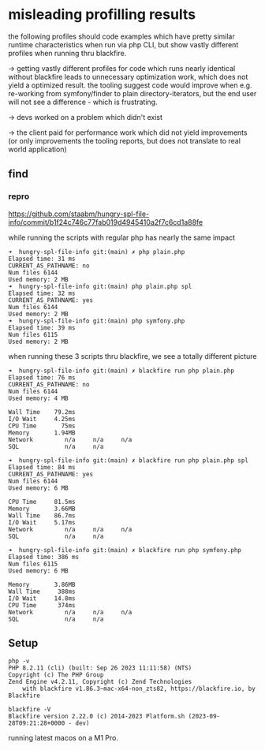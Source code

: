 # misleading profilling results

the following profiles should code examples which have pretty similar runtime characteristics when run via php CLI, but show vastly different profiles when running thru blackfire.

-> getting vastly different profiles for code which runs nearly identical without blackfire leads to unnecessary optimization work, which does not yield a optimized result. the tooling suggest code would improve when e.g. re-working from symfony/finder to plain directory-iterators, but the end user will not see a difference - which is frustrating.

-> devs worked on a problem which didn't exist

-> the client paid for performance work which did not yield improvements (or only improvements the tooling reports, but does not translate to real world application)

## find

### repro

https://github.com/staabm/hungry-spl-file-info/commit/b1f24c746c77fab019d4945410a2f7c6cd1a88fe


while running the scripts with regular php has nearly the same impact

 
```
➜  hungry-spl-file-info git:(main) ✗ php plain.php 
Elapsed time: 31 ms
CURRENT_AS_PATHNAME: no
Num files 6144
Used memory: 2 MB
➜  hungry-spl-file-info git:(main) php plain.php spl
Elapsed time: 32 ms
CURRENT_AS_PATHNAME: yes
Num files 6144
Used memory: 2 MB
➜  hungry-spl-file-info git:(main) php symfony.php  
Elapsed time: 39 ms
Num files 6115
Used memory: 2 MB
```

when running these 3 scripts thru blackfire, we see a totally different picture

```
➜  hungry-spl-file-info git:(main) ✗ blackfire run php plain.php   
Elapsed time: 76 ms
CURRENT_AS_PATHNAME: no
Num files 6144
Used memory: 4 MB

Wall Time    79.2ms
I/O Wait     4.25ms
CPU Time       75ms
Memory       1.94MB
Network         n/a     n/a     n/a
SQL             n/a     n/a

➜  hungry-spl-file-info git:(main) ✗ blackfire run php plain.php spl
Elapsed time: 84 ms
CURRENT_AS_PATHNAME: yes
Num files 6144
Used memory: 6 MB

CPU Time     81.5ms
Memory       3.66MB
Wall Time    86.7ms
I/O Wait     5.17ms
Network         n/a     n/a     n/a
SQL             n/a     n/a

➜  hungry-spl-file-info git:(main) ✗ blackfire run php symfony.php  
Elapsed time: 386 ms
Num files 6115
Used memory: 6 MB

Memory       3.86MB
Wall Time     388ms
I/O Wait     14.8ms
CPU Time      374ms
Network         n/a     n/a     n/a
SQL             n/a     n/a
```
 

## Setup 

```
php -v
PHP 8.2.11 (cli) (built: Sep 26 2023 11:11:58) (NTS)
Copyright (c) The PHP Group
Zend Engine v4.2.11, Copyright (c) Zend Technologies
    with blackfire v1.86.3~mac-x64-non_zts82, https://blackfire.io, by Blackfire

blackfire -V
Blackfire version 2.22.0 (c) 2014-2023 Platform.sh (2023-09-28T09:21:28+0000 - dev)
```

running latest macos on a M1 Pro.

